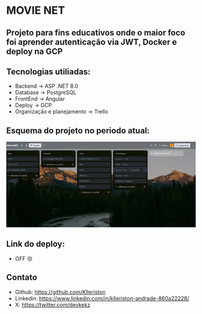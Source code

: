 # MOVIE NET

## Projeto para fins educativos onde o maior foco foi aprender autenticação via JWT, Docker e deploy na GCP 

## Tecnologias utiliadas:
- Backend -> ASP .NET 8.0
- Database -> PostgreSQL
- FrontEnd -> Angular
- Deploy -> GCP
- Organização e planejamento -> Trello

## Esquema do projeto no periodo atual:

 ![Esquema](Assets/TrelloReadme.png)
## Link do deploy:
- OFF 😢

## Contato
- Github: https://github.com/Klleriston
- Linkedin: https://www.linkedin.com/in/klleriston-andrade-860a22228/
- X: https://twitter.com/devkekz
